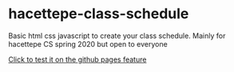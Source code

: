 # hacettepe-class-schedule
Basic html css javascript to create your class schedule. Mainly for hacettepe CS spring 2020 but open to everyone

[Click to test it on the github pages feature](https://egeakat.github.io/hacettepe-class-schedule/ "Click to use it on the github pages feature")
